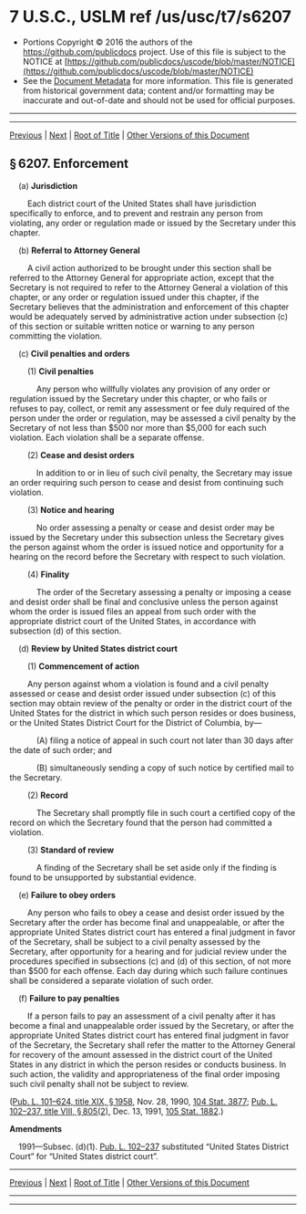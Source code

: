 ---
---

# 7 U.S.C., USLM ref /us/usc/t7/s6207

* Portions Copyright © 2016 the authors of the https://github.com/publicdocs project.
  Use of this file is subject to the NOTICE at [https://github.com/publicdocs/uscode/blob/master/NOTICE](https://github.com/publicdocs/uscode/blob/master/NOTICE)
* See the [Document Metadata](././../../../..//README.md) for more information.
  This file is generated from historical government data; content and/or formatting may be inaccurate and out-of-date and should not be used for official purposes.

----------
----------

[Previous](./../../../..//us/usc/t7/ch91/m__us_usc_t7_s6206.md) | [Next](./../../../..//us/usc/t7/ch91/m__us_usc_t7_s6208.md) | [Root of Title](./../../../../) | [Other Versions of this Document](https://publicdocs.github.io/go/links?ns=uslm&ref=%2Fus%2Fusc%2Ft7%2Fs6207)

## § 6207. Enforcement

    (a) __Jurisdiction__ 

        Each district court of the United States shall have jurisdiction specifically to enforce, and to prevent and restrain any person from violating, any order or regulation made or issued by the Secretary under this chapter.

    (b) __Referral to Attorney General__ 

        A civil action authorized to be brought under this section shall be referred to the Attorney General for appropriate action, except that the Secretary is not required to refer to the Attorney General a violation of this chapter, or any order or regulation issued under this chapter, if the Secretary believes that the administration and enforcement of this chapter would be adequately served by administrative action under subsection (c) of this section or suitable written notice or warning to any person committing the violation.

    (c) __Civil penalties and orders__ 

        (1) __Civil penalties__ 

            Any person who willfully violates any provision of any order or regulation issued by the Secretary under this chapter, or who fails or refuses to pay, collect, or remit any assessment or fee duly required of the person under the order or regulation, may be assessed a civil penalty by the Secretary of not less than $500 nor more than $5,000 for each such violation. Each violation shall be a separate offense.

        (2) __Cease and desist orders__ 

            In addition to or in lieu of such civil penalty, the Secretary may issue an order requiring such person to cease and desist from continuing such violation.

        (3) __Notice and hearing__ 

            No order assessing a penalty or cease and desist order may be issued by the Secretary under this subsection unless the Secretary gives the person against whom the order is issued notice and opportunity for a hearing on the record before the Secretary with respect to such violation.

        (4) __Finality__ 

            The order of the Secretary assessing a penalty or imposing a cease and desist order shall be final and conclusive unless the person against whom the order is issued files an appeal from such order with the appropriate district court of the United States, in accordance with subsection (d) of this section.

    (d) __Review by United States district court__ 

        (1) __Commencement of action__ 

        Any person against whom a violation is found and a civil penalty assessed or cease and desist order issued under subsection (c) of this section may obtain review of the penalty or order in the district court of the United States for the district in which such person resides or does business, or the United States District Court for the District of Columbia, by—

            (A) filing a notice of appeal in such court not later than 30 days after the date of such order; and

            (B) simultaneously sending a copy of such notice by certified mail to the Secretary.

        (2) __Record__ 

            The Secretary shall promptly file in such court a certified copy of the record on which the Secretary found that the person had committed a violation.

        (3) __Standard of review__ 

            A finding of the Secretary shall be set aside only if the finding is found to be unsupported by substantial evidence.

    (e) __Failure to obey orders__ 

        Any person who fails to obey a cease and desist order issued by the Secretary after the order has become final and unappealable, or after the appropriate United States district court has entered a final judgment in favor of the Secretary, shall be subject to a civil penalty assessed by the Secretary, after opportunity for a hearing and for judicial review under the procedures specified in subsections (c) and (d) of this section, of not more than $500 for each offense. Each day during which such failure continues shall be considered a separate violation of such order.

    (f) __Failure to pay penalties__ 

        If a person fails to pay an assessment of a civil penalty after it has become a final and unappealable order issued by the Secretary, or after the appropriate United States district court has entered final judgment in favor of the Secretary, the Secretary shall refer the matter to the Attorney General for recovery of the amount assessed in the district court of the United States in any district in which the person resides or conducts business. In such action, the validity and appropriateness of the final order imposing such civil penalty shall not be subject to review.

([Pub. L. 101–624, title XIX, § 1958][/us/pl/101/624/s1958], Nov. 28, 1990, [104 Stat. 3877][/us/stat/104/3877]; [Pub. L. 102–237, title VIII, § 805(2)][/us/pl/102/237/s805/2], Dec. 13, 1991, [105 Stat. 1882][/us/stat/105/1882].)

 __Amendments__ 

    1991—Subsec. (d)(1). [Pub. L. 102–237][/us/pl/102/237] substituted “United States District Court” for “United States district court”.

----------

[Previous](./../../../..//us/usc/t7/ch91/m__us_usc_t7_s6206.md) | [Next](./../../../..//us/usc/t7/ch91/m__us_usc_t7_s6208.md) | [Root of Title](./../../../../) | [Other Versions of this Document](https://publicdocs.github.io/go/links?ns=uslm&ref=%2Fus%2Fusc%2Ft7%2Fs6207)

----------
----------

[/us/pl/101/624/s1958]: https://publicdocs.github.io/go/links?ns=uslm&ref=%2Fus%2Fpl%2F101%2F624%2Fs1958
[/us/stat/104/3877]: https://publicdocs.github.io/go/links?ns=uslm&ref=%2Fus%2Fstat%2F104%2F3877
[/us/pl/102/237/s805/2]: https://publicdocs.github.io/go/links?ns=uslm&ref=%2Fus%2Fpl%2F102%2F237%2Fs805%2F2
[/us/stat/105/1882]: https://publicdocs.github.io/go/links?ns=uslm&ref=%2Fus%2Fstat%2F105%2F1882
[/us/pl/102/237]: https://publicdocs.github.io/go/links?ns=uslm&ref=%2Fus%2Fpl%2F102%2F237


